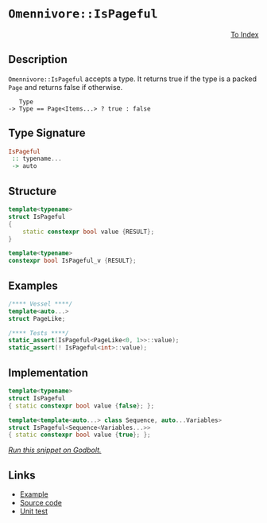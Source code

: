 <!-- Copyright 2024 Feng Mofan
SPDX-License-Identifier: Apache-2.0 -->

# `Omennivore::IsPageful`

<p style='text-align: right;'><a href="../../../facilities/metafunctions.md#omennivore-is-pageful">To Index</a></p>

## Description

`Omennivore::IsPageful` accepts a type.
It returns true if the type is a packed `Page` and returns false if otherwise.

<pre><code>   Type
-> Type == Page&lt;Items...&gt; ? true : false</code></pre>

## Type Signature

```Haskell
IsPageful
 :: typename...
 -> auto
```

## Structure

```C++
template<typename>
struct IsPageful
{
    static constexpr bool value {RESULT};
}

template<typename>
constexpr bool IsPageful_v {RESULT};
```

## Examples

```C++
/**** Vessel ****/
template<auto...>
struct PageLike;

/**** Tests ****/
static_assert(IsPageful<PageLike<0, 1>>::value);
static_assert(! IsPageful<int>::value);
```

## Implementation

```C++
template<typename>
struct IsPageful
{ static constexpr bool value {false}; };

template<template<auto...> class Sequence, auto...Variables>
struct IsPageful<Sequence<Variables...>>
{ static constexpr bool value {true}; };
```

[*Run this snippet on Godbolt.*](https://godbolt.org/#z:OYLghAFBqd5QCxAYwPYBMCmBRdBLAF1QCcAaPECAMzwBtMA7AQwFtMQByARg9KtQYEAysib0QXACx8BBAKoBnTAAUAHpwAMvAFYTStJg1DIApACYAQuYukl9ZATwDKjdAGFUtAK4sGISRqkrgAyeAyYAHI%2BAEaYxCBmAMykAA6oCoRODB7evv6BaRmOAqHhUSyx8Um2mPbFDEIETMQEOT5%2BATV1WY3NBKWRMXEJyQpNLW15nWN9A%2BWVIwCUtqhexMjsHAD0AFR7%2BweHR/tbJhoAgrv7ANQAkiwp9GyCTPXXB6cXV8c/x5/nZ3OBEwDwMwJMiTcBAAnilGKxMBDsICxsQvA47gplExgJgqF5aICTAB2CzXGaOZDXNAMMaYVQpYjXaKoTzXABuYi8mGuJIsVDEShJABEIWSRWKiRdgaDXojITLHnKIW4mF4iAA6LVI6kGBQKa5CTAAR25DA2pGuas1WoAas08ExovQFEiUQQ0RjblicXiCSqjabGBsVfbiI7nZgFFqNW7EsiLnzyU1KdSBHSGUyWWzOd4eXyPdyJYlxcTRSWpZdfj9/t8dtdsKpWI8eR9AXXqydK3Xrrao3Z3l3pSCleDIdbUDG3RdUeiCNdsbjQgBreVWRNfA7XAAqUYIBrbM5TeGQAH0mPq4gQIN7F37CZC7yv5W5AtcuHHsCAQLnuYtJUerwnuel4tBAYBgJid74g%2BbhhAQSLfr%2BmD/iWHDLLQnAAKy8H4HBaKQqCcG41jWOSqzrPmSQ8KQBCaOhyzLiAWGSBqGgABxmGYACc3FcFhHHsVwxLEtImEcJIvAsBIGiBHhBFERwvAKCAgR0fh6GkHAsAwIgICrAQKTquQlBoA8dBxBECKcKo7EAGwALR2ZI1zAMgVJSBqZi8Jg%2BBEOG6B6PwggiGI7BSDIgiKCo6gaaQuhcKQADuxBMCknA8Bh2G4fRhGcAA8uqRnzqgVDXLZjnOa57nvqxZjXBAHjmfQTLmIkXCLLw6laMsEBIGZKQWWQFAQANQ0gMAUhmHwdDAsQKkQNEuXRGEzTQhlvArcwxDQvl0TaJgDgbaQZnPAQ%2BUMLQ61xVg0ReMAqq0LQKncLwWAsIYwDiDdeDEIdjjslGuX0od6qbDR8G1LltB4NEqU7R4WC5R6eDSa9pCA8QLJKMKIKfTDRj0csVAGMACi2ngmBJflcJ4TRwXCKI4gRQz0VqLlCX6J9KCkZY%2BiwypkDLKgKT1C9DljOgELCqYljWGYCmYwFQNC10/1ZC4DDuJ47R6CEYSDBUwyJYUmQCJMfgm%2BkZsMHMQzxIldjqwIvQTDreSO7UzsNOM/QG/Mxu2L7Ft6DMLR20bDvLAoFEbBIWUcDhpDybwinlfZTkuW5Hl1Q1uCECQvLUZ1tFE8sCCYEwWDxBAjH%2BIkGrcYkokaJIZiSHZslYXZ3H6JwkmkNJ7UanZXB2ex3FCXZLH8U3dnJ7linKappcab1ul9fpRXGSNY0tVZbCcM0LDssSDlMLqn3vtxGpcGxPl%2BSQeCBYlDOhcz0is0o7Nxbo00pWlDaCck4pzyhwQqhl1TXFKunSqLlkAGCMNfW%2BbEGpNUGi1IuiQzAl26ppTee84gmVGqgZqwwEGfS4HxQINBaBzQWktOKW01rHWYTtPaB0jro1Oowc6l1roEVuvdR6z1jrvXxpsQRv11aAxegREGyAwbHUhuJAiMM4ZrURpIrq4Y0Y0UxtjTAuMPpGAJqANefBSbk0ptTWmx035M3Cp/WQbNYoET/lzQmssrB83UYLWuhFRZZHFpLaW3j5aKziMrfx0cvYOA1hAVwIdEr6zKPbPQpt6jJNSNbeoEcFie26C7YO7tLZq3icU2Y/t0mOxKbkMpYc/ZpMjvHFYaw44dT7onHKcU04VUzpfJBVCUEaDzo/Vqxcupl1IBXKuwwAniQHkPG%2BrdiRYW4iJRIbcO6SESqApetgV54PXvATeBlirEMIcQA%2Bmxj5VRYAodkVJ2TDLBHuB%2BBcApBVkO/JxkV5DfzcToEAyQAHpVesAnpCkCrbxKmVVQ9zHnPNeXKMYaDSEYLiFgxIuCiZaX6hioalzCUtR/MgFIKRTwvO4qeN5YxTwIs/rNOIDDlqrR2qw9lu19r/WOjwwQF0rq5SEQ9MQoj0biNMdo0g%2BA/rxNkcDVQoNgTKMEFDOK6j4bQi0cjXRx0DHpCMXjUxYRzE9UsTiaxVMaaMHsT8xxEhnFRUBRzEFnjjC8xsH4%2BAwsgnpk4FsSWPM5aWAVqnJWz8VYBKdhUvwiStbZNSYbApOSihZGyZkrI%2BTA4xvqK7VopTQ5xLzb7bNDsg59GyY0strSY7tPCpChevTODlURU8jkKLgRoogPnfyWCOpTLXuXSu1dKAJyWQkG%2BiREhYQErs2S07iTjybdCpShy1LTKYpILCjdhLElkuxSQfEuCcTMPPcSiQoWp04IOnqCdvIruvWu45yxMYZGcJIIAA%3D%3D%3D)

## Links

- [Example](../../../code/facilities/metafunctions/omennivore/is_pageful/implementation.hpp)
- [Source code](../../../../conceptrodon/omennivore/is_pageful.hpp)
- [Unit test](../../../../tests/unit/metafunctions/omennivore/is_pageful.test.hpp)
